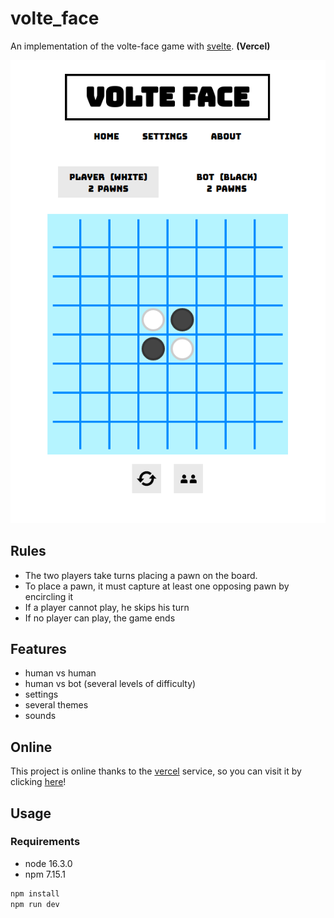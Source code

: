 # volte_face

An implementation of the volte-face game with [svelte](https://svelte.dev/). __(Vercel)__

![screenshot](https://raw.githubusercontent.com/trixky/volte_face/master/demo/screenshot.png)

## Rules

- The two players take turns placing a pawn on the board.
- To place a pawn, it must capture at least one opposing pawn by encircling it
- If a player cannot play, he skips his turn
- If no player can play, the game ends

## Features

- human vs human
- human vs bot (several levels of difficulty)
- settings
- several themes
- sounds

## Online

This project is online thanks to the [vercel](https://vercel.com) service, so you can visit it by clicking [here](https://volte-face-mhtqk99tq-trixky.vercel.app/)!

## Usage

### Requirements

- node  16.3.0
- npm   7.15.1

```bash
npm install
npm run dev
```
